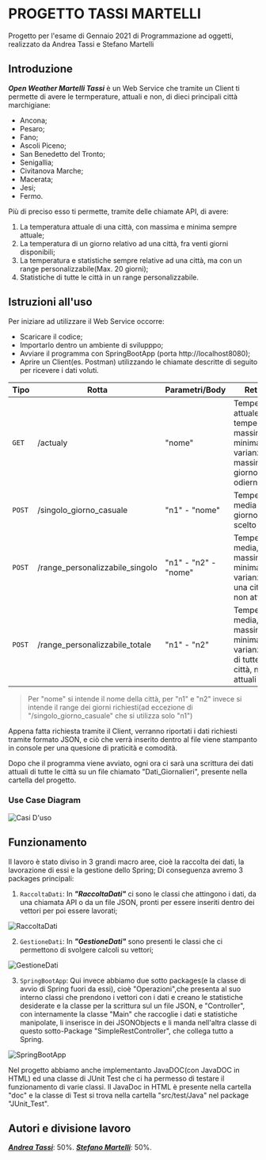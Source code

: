 # PROGETTO TASSI MARTELLI
Progetto per l'esame di Gennaio 2021 di Programmazione ad oggetti, realizzato da Andrea Tassi e Stefano Martelli

## Introduzione
_**Open Weather Martelli Tassi**_ è un Web Service che tramite un Client ti permette di avere le termperature, attuali e non, di dieci principali città marchigiane:
* Ancona;
* Pesaro;
* Fano;
* Ascoli Piceno;
* San Benedetto del Tronto;
* Senigallia;
* Civitanova Marche;
* Macerata;
* Jesi;
* Fermo.

Più di preciso esso ti permette, tramite delle chiamate API, di avere:
 1. La temperatura attuale di una città, con massima e minima sempre attuale;
 2. La temperatura di un giorno relativo ad una città, fra venti giorni disponibili;
 3. La temperatura e statistiche sempre relative ad una città, ma con un range personalizzabile(Max. 20 giorni);
 4. Statistiche di tutte le città in un range personalizzabile.

## Istruzioni all'uso
Per iniziare ad utilizzare il Web Service occorre:
* Scaricare il codice;
* Importarlo dentro un ambiente di svilupppo;
* Avviare il programma con SpringBootApp (porta http://localhost8080);
* Aprire un Client(es. Postman) utilizzando le chiamate descritte di seguito per ricevere i dati voluti.

Tipo | Rotta | Parametri/Body | Return
------------ | ------------- | ------------ | -------------
`GET` | /actualy | "nome" | Temperatura attuale. temperatura massima, minima e varianza massima del giorno odierno
`POST` | /singolo_giorno_casuale | "n1" - "nome"| Temperatura media del giorno scelto
`POST` | /range_personalizzabile_singolo | "n1" - "n2" - "nome" | Temperatura media, massima, minima e varianza di una città, non attuali 
`POST` | /range_personalizzabile_totale | "n1" - "n2" | Temperatura media, massima, minima e varianza ma di tutte le città, non attuali

> Per "nome" si intende il nome della città, per "n1" e "n2" invece si intende il range dei giorni richiesti(ad eccezione di "/singolo_giorno_casuale" che si utilizza solo "n1")

Appena fatta richiesta tramite il Client, verranno riportati i dati richiesti tramite formato JSON, e ciò che verrà inserito dentro al file viene stampanto in console per una quesione di praticità e comodità.


Dopo che il programma viene avviato, ogni ora ci sarà una scrittura dei dati attuali di tutte le città su un file chiamato "Dati_Giornalieri", presente nella cartella del progetto.

### Use Case Diagram
![Casi D'uso](https://imagizer.imageshack.com/img924/2258/2S6Sms.jpg)



## Funzionamento
Il lavoro è stato diviso in 3 grandi macro aree, cioè la raccolta dei dati, la lavorazione di essi e la gestione dello Spring; Di conseguenza avremo 3 packages principali:
 1. `RaccoltaDati`: In _**"RaccoltaDati"**_ ci sono le classi che attingono i dati, da una chiamata API o da un file JSON, pronti per essere inseriti dentro dei vettori per poi essere lavorati;

 ![RaccoltaDati](https://imagizer.imageshack.com/img923/4843/cBVwYL.jpg)
 
 2. `GestioneDati`:  In _**"GestioneDati"**_ sono presenti le classi che ci permettono di svolgere calcoli su vettori;
 
 ![GestioneDati](https://imagizer.imageshack.com/img924/828/NJIiIF.jpg)
 
 3. `SpringBootApp`: Qui invece abbiamo due sotto packages(e la classe di avvio di Spring fuori da essi), cioè "Operazioni",che presenta al suo interno classi che prendono i vettori con i dati e creano le statistiche desiderate e la classe per la scrittura sul un file JSON, e "Controller", con internamente la classe "Main" che raccoglie i dati e statistiche manipolate, li inserisce in dei JSONObjects e li manda nell'altra classe di questo sotto-Package "SimpleRestController", che collega tutto a Spring.
  
 ![SpringBootApp](https://imagizer.imageshack.com/img924/9144/ymLY9E.jpg)
 

Nel progetto abbiamo anche implementanto JavaDOC(con JavaDOC in HTML) ed una classe di JUnit Test che ci ha permesso di testare il funzionamento di varie classi. Il JavaDoc in HTML è presente nella cartella "doc" e la classe di Test si trova nella cartella "src/test/Java" nel package "JUnit_Test".




## Autori e divisione lavoro

[_**Andrea Tassi**_](https://github.com/GitAndreaHub): 50%.
[_**Stefano Martelli**_](https://github.com/Martelli00): 50%.
